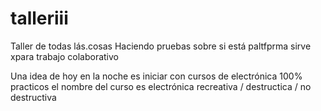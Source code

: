 # talleriii
Taller de todas lás.cosas
Haciendo pruebas sobre si está paltfprma sirve xpara  trabajo colaborativo

Una idea de hoy en la noche es iniciar con cursos de electrónica 100% practicos
el nombre del curso es electrónica recreativa / destructica / no destructiva



